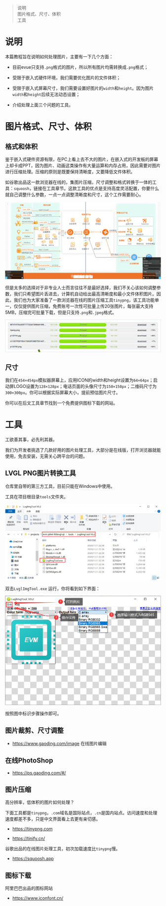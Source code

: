 > 说明  
> 图片格式、尺寸、体积  
> 工具  

# 说明

本篇教程旨在说明如何处理图片，主要有一下几个方面：

* 目前evue只支持`.png`格式的图片，所以所有图片均需转换成`.png`格式；

* 受限于嵌入式硬件环境，我们需要优化图片的文件体积；
* 受限于嵌入式屏幕尺寸，我们需要设置好图片的`width`和`height`。因为图片`width`和`height`后续无法动态设置；
* 介绍处理上面三个问题的工具。

# 图片格式、尺寸、体积

## 格式和体积

鉴于嵌入式硬件资源有限，在PC上看上去不大的图片，在嵌入式的开发板的屏幕上却卡成PPT，因为图片、动画这类操作有大量运算和内存占用，因此需要对图片进行压缩处理。压缩的原则是既要保持清晰度，又要降低文件体积。

如谷歌出品这一款浏览器在线的，集图片压缩，尺寸调整和格式转换于一体的工具：`squoosh`，链接在工具章节。这款工具的优点是支持高度灵活配置，你要什么就自己调整什么参数，一点一点调整清晰度和尺寸，这个工作需要耐心。

![squoosh](./image/20201111215128.png)

但是太多的选择对于非专业人士而言往往不是最好选择，我们不关心该如何调整参数，我们只希望图片丢进去，计算机自动给出最高清晰度和最小文件体积图片。因此，我们也为大家准备了一款浏览器在线的图片压缩工具`tinypng`，该工具功能单一，仅仅提供图片压缩，免费账号一次性可批量上传20张图片，每张最大支持5MB，压缩完可批量下载，但是只支持`.png`和`.jpeg`格式。

![tinypng](./image/20201111214807.png)

## 尺寸

我们在`454×454px`模拟器屏幕上，应用ICON的width和height设置为`64×64px`；启动屏LOGO设置为`128×128px`；电话页面的头像尺寸为`150×150px`；二维码尺寸为`300×300px`。你可以根据实际屏幕大小，提前预估图片尺寸。

你可以在后文工具章节找到一个免费提供图标下载的网站。

# 工具

工欲善其事，必先利其器。

我们为开发者挑选了几款好用的图片处理工具，大部分是在线版，打开浏览器就能使用，免去安装，无需关心跨平台的问题。

## LVGL PNG图片转换工具

仓库里自带的第三方工具，目前只能在Windows中使用。

工具在项目根目录`tools`文件夹。

![picture](./image/20201111215809.png)

双击`LvglImgTool.exe`	运行，你将看到如下界面：

![picture](./image/20201111220050.png)

按照图中标识步骤操作即可。

## 图片裁剪、尺寸调整

* https://www.gaoding.com/image 在线图片编辑

## 在线PhotoShop

* https://ps.gaoding.com/#/

## 图片压缩

高分辨率，低体积的图片如何处理？

下面工具都是`tinypng`，`.com`域名是国际站点，`.cn`是国内站点。访问速度和处理速度都差不多，只是中文界面看上去更有亲切感。

* https://tinypng.com

* https://tinify.cn/

谷歌出品的在线图片处理工具，初次加载速度比`tinypng`慢。

* https://squoosh.app

## 图标下载

阿里巴巴出品的图标网站

* https://www.iconfont.cn/ 
